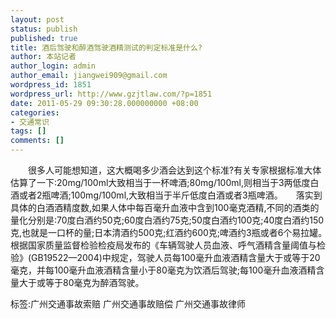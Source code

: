 ```yaml
---
layout: post
status: publish
published: true
title: 酒后驾驶和醉酒驾驶酒精测试的判定标准是什么?
author: 本站记者
author_login: admin
author_email: jiangwei909@gmail.com
wordpress_id: 1851
wordpress_url: http://www.gzjtlaw.com/?p=1851
date: 2011-05-29 09:30:28.000000000 +08:00
categories:
- 交通常识
tags: []
comments: []
---
```

　　很多人可能想知道，这大概喝多少酒会达到这个标准?有关专家根据标准大体估算了一下:20mg&#47;100ml大致相当于一杯啤酒;80mg&#47;100ml,则相当于3两低度白酒或者2瓶啤酒;100mg&#47;100ml,大致相当于半斤低度白酒或者3瓶啤酒。　　落实到具体的白酒酒精度数,如果人体中每百毫升血液中含到100毫克酒精,不同的酒类的量化分别是:70度白酒约50克;60度白酒约75克;50度白酒约100克;40度白酒约150克,也就是一口杯的量;日本清酒约500克;红酒约600克;啤酒约3瓶或者6个易拉罐。　　根据国家质量监督检验检疫局发布的《车辆驾驶人员血液、呼气酒精含量阈值与检验》(GB19522&mdash;2004)中规定，驾驶人员每100毫升血液酒精含量大于或等于20毫克，并每100毫升血液酒精含量小于80毫克为饮酒后驾驶;每100毫升血液酒精含量大于或等于80毫克为醉酒驾驶。标签:广州交通事故索赔 广州交通事故赔偿 广州交通事故律师
